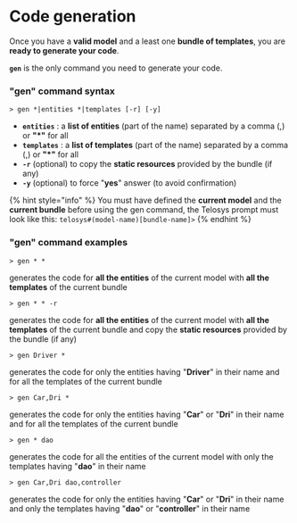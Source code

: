 # Code generation

Once you have a **valid model** and a least one **bundle of templates**, you are **ready to generate your code**.

**`gen`** is the only command you need to generate your code.

### "gen" command syntax

```
> gen *|entities *|templates [-r] [-y]
```

* **`entities`** : a **list of entities** (part of the name) separated by a comma (,) or **"\*"** for all
* **`templates`** : a **list of templates** (part of the name) separated by a comma (,) or **"\*"** for all
* **`-r`**  (optional) to copy the **static resources** provided by the bundle (if any)
* **`-y`**  (optional) to force "**yes**" answer (to avoid confirmation)

{% hint style="info" %}
You must have defined the **current model** and the **current bundle** before using the gen command, the Telosys prompt must look like this: `telosys#(model-name)[bundle-name]>`
{% endhint %}

### "gen" command examples

```
> gen * *
```

generates the code for **all the entities** of the current model with **all the templates** of the current bundle



```
> gen * * -r
```

generates the code for **all the entities** of the current model with **all the templates** of the current bundle and copy the **static resources** provided by the bundle (if any)



```
> gen Driver *
```

generates the code for only the entities having "**Driver**" in their name and for all the templates of the current bundle



```
> gen Car,Dri *
```

generates the code for only the entities having "**Car**" or "**Dri**" in their name and for all the templates of the current bundle



```
> gen * dao
```

generates the code for all the entities of the current model with only the templates having "**dao**" in their name

&#x20;

```
> gen Car,Dri dao,controller
```

generates the code for only the entities having "**Car**" or "**Dri**" in their name and only the templates having "**dao**" or "**controller**" in their name
